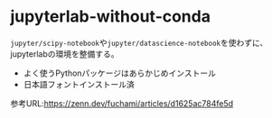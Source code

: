 # jupyterlab-without-conda

`jupyter/scipy-notebook`や`jupyter/datascience-notebook`を使わずに、jupyterlabの環境を整備する。

- よく使うPythonパッケージはあらかじめインストール
- 日本語フォントインストール済

参考URL:https://zenn.dev/fuchami/articles/d1625ac784fe5d